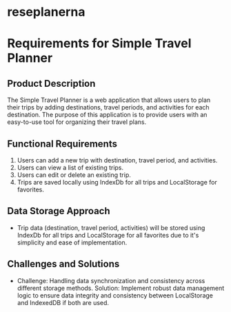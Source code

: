 # reseplanerna

# Requirements for Simple Travel Planner

## Product Description

The Simple Travel Planner is a web application that allows users to plan their trips by adding destinations, travel periods, and activities for each destination. The purpose of this application is to provide users with an easy-to-use tool for organizing their travel plans.

## Functional Requirements

1. Users can add a new trip with destination, travel period, and activities.
2. Users can view a list of existing trips.
3. Users can edit or delete an existing trip.
4. Trips are saved locally using IndexDb for all trips and LocalStorage for favorites.

## Data Storage Approach

- Trip data (destination, travel period, activities) will be stored using IndexDb for all trips and LocalStorage for all favorites due to it's simplicity and ease of implementation.

## Challenges and Solutions

- Challenge: Handling data synchronization and consistency across different storage methods.
  Solution: Implement robust data management logic to ensure data integrity and consistency between LocalStorage and IndexedDB if both are used.
